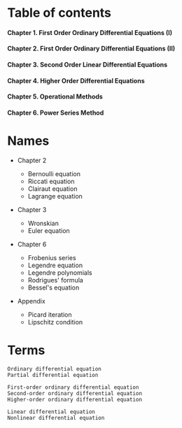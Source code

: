 # Table of contents
#### Chapter 1. First Order Ordinary Differential Equations (I)
#### Chapter 2. First Order Ordinary Differential Equations (II)
#### Chapter 3. Second Order Linear Differential Equations
#### Chapter 4. Higher Order Differential Equations
#### Chapter 5. Operational Methods
#### Chapter 6. Power Series Method


# Names
- Chapter 2
    - Bernoulli equation
    - Riccati equation
    - Clairaut equation
    - Lagrange equation

- Chapter 3
    - Wronskian
    - Euler equation

- Chapter 6
    - Frobenius series
    - Legendre equation
    - Legendre polynomials
    - Rodrigues' formula
    - Bessel's equation

- Appendix
    - Picard iteration
    - Lipschitz condition


# Terms
```
Ordinary differential equation
Partial differential equation

First-order ordinary differential equation
Second-order ordinary differential equation
Higher-order ordinary differential equation

Linear differential equation
Nonlinear differential equation
```
